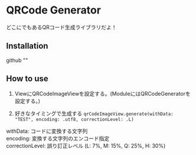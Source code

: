 # QRCode Generator
どこにでもあるQRコード生成ライブラリだよ！

## Installation
github ""

## How to use
1. ViewにQRCodeImageViewを設定する。(ModuleにはQRCodeGeneratorを設定する。)

2. 好きなタイミングで生成する
`qrCodeImageView.generate(withData: "TEST", encoding: .utf8, correctionLevel: .L)`  

 withData: コードに変換する文字列  
 encoding: 変換する文字列のエンコード指定  
 correctionLevel: 誤り訂正レベル (L: 7%, M: 15%, Q: 25%, H: 30%)
